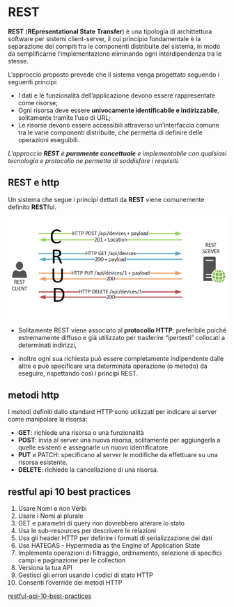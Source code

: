 # **REST**

**REST** (**REpresentational State Transfer**) è una tipologia di archittettura software per sistemi client-server, il cui principio fondamentale è la separazione dei compiti fra le componenti distribuite del sistema, in modo da semplificarne l’implementazione eliminando ogni interdipendenza tra le stesse.

L’approccio proposto prevede che il sistema venga progettato seguendo i seguenti principi:

* I dati e le funzionalità dell’applicazione devono essere rappresentate come risorse;
* Ogni risorsa deve essere **univocamente identificabile e indirizzabile**, solitamente tramite l’uso di URL;
* Le risorse devono essere accessibili attraverso un’interfaccia comune tra le varie componenti distribuite, che permetta di definire delle operazioni eseguibili.

*L’approccio **REST** è **puramente concettuale** e implementabile con qualsiasi tecnologia e protocollo ne permetta di soddisfare i requisiti.*

## REST e http

Un sistema che segue i principi dettati da **REST** viene comunemente definito **REST**ful.

![REST](img/REST.png)

* Solitamente REST viene associato al **protocollo HTTP**: preferibile poiché estremamente diffuso e già utilizzato per trasferire “ipertesti” collocati a determinati indirizzi,

* inoltre ogni sua richiesta può essere completamente indipendente dalle altre e può specificare una determinata operazione (o metodo) da eseguire, rispettando così i principi REST.

## metodi http

I metodi definiti dallo standard HTTP sono utilizzati per indicare al server come manipolare la risorsa:

* **GET**: richiede una risorsa o una funzionalità
* **POST**: invia al server una nuova risorsa, solitamente per aggiungerla a quelle esistenti e assegnarle un nuovo identificatore
* **PUT** e PATCH: specificano al server le modifiche da effettuare su una risorsa esistente.
* **DELETE**: richiede la cancellazione di una risorsa.

## restful api 10 best practices

1. Usare Nomi e non Verbi
2. Usare i Nomi al plurale
3. GET e parametri di query non dovrebbero alterare lo stato
4. Usa le sub-resources per descrivere le relazioni
5. Usa gli header HTTP per definire i formati di serializzazione dei dati
6. Use HATEOAS - Hypermedia as the Engine of Application State
7. Implementa operazioni di filtraggio, ordinamento, selezione di specifici campi e paginazione per le collection
8. Versiona la tua API
9. Gestisci gli errori usando i codici di stato HTTP
10. Consenti l’override dei metodi HTTP

[restful-api-10-best-practices](http://losviluppatore.it/restful-api-10-best-practices/)
